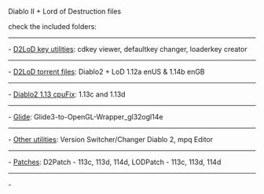 Diablo II + Lord of Destruction files

check the included folders:
	<hr/>- [D2LoD key utilities](https://github.com/mf022/D2LoD_files/tree/master/D2LoD_key_utilities): cdkey viewer, defaultkey changer, loaderkey creator
	<hr/>- [D2LoD torrent files](https://github.com/mf022/D2LoD_files/tree/master/D2LoD_torrent_files): Diablo2 + LoD 1.12a enUS & 1.14b enGB
	<hr/>- [Diablo2 1.13 cpuFix](https://github.com/mf022/D2LoD_files/tree/master/Diablo2_1.13_cpuFix): 1.13c and 1.13d
	<hr/>- [Glide](https://github.com/mf022/D2LoD_files/tree/master/Glide): Glide3-to-OpenGL-Wrapper_gl32ogl14e
	<hr/>- [Other utilities](https://github.com/mf022/D2LoD_files/tree/master/Other_utilities): Version Switcher/Changer Diablo 2, mpq Editor
	<hr/>- [Patches](https://github.com/mf022/D2LoD_files/tree/master/Patches): D2Patch - 113c, 113d, 114d, LODPatch - 113c, 113d, 114d
	<hr/>- 